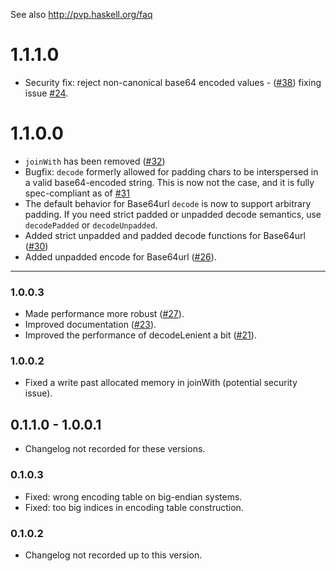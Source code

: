 See also http://pvp.haskell.org/faq

# 1.1.1.0

* Security fix: reject non-canonical base64 encoded values - ([#38](https://github.com/haskell/base64-bytestring/pull/38)) fixing issue [#24](https://github.com/haskell/base64-bytestring/issues/24).

# 1.1.0.0

* `joinWith` has been removed ([#32](https://github.com/haskell/base64-bytestring/pull/32))
* Bugfix: `decode` formerly allowed for padding chars to be interspersed in a valid base64-encoded string. This is now not the case, and it is fully spec-compliant as of [#31](https://github.com/haskell/base64-bytestring/pull/31)
* The default behavior for Base64url `decode` is now to support arbitrary padding. If you need strict padded or unpadded decode semantics, use `decodePadded` or `decodeUnpadded`.
* Added strict unpadded and padded decode functions for Base64url ([#30](https://github.com/haskell/base64-bytestring/pull/30))
* Added unpadded encode for Base64url
  ([#26](https://github.com/haskell/base64-bytestring/pull/26)).

----

### 1.0.0.3

* Made performance more robust
  ([#27](https://github.com/haskell/base64-bytestring/pull/27)).
* Improved documentation
  ([#23](https://github.com/haskell/base64-bytestring/pull/23)).
* Improved the performance of decodeLenient a bit
  ([#21](https://github.com/haskell/base64-bytestring/pull/21)).

### 1.0.0.2

* Fixed a write past allocated memory in joinWith (potential security
  issue).

## 0.1.1.0 - 1.0.0.1

* Changelog not recorded for these versions.

### 0.1.0.3

*  Fixed: wrong encoding table on big-endian systems.
*  Fixed: too big indices in encoding table construction.

### 0.1.0.2

*  Changelog not recorded up to this version.
